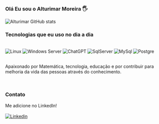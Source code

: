 ### Olá Eu sou o Alturimar Moreira 🖐️

![Alturimar GitHub stats](https://github-readme-stats.vercel.app/api?username=Alturimar&show_icons=true&bg_color=00000000)


### Tecnologias que eu uso no dia a dia
<div style="display: inline_block"><br/>
    <img align="center" alt="Linux" src="https://img.shields.io/badge/Linux-FCC624?style=for-the-badge&logo=linux&logoColor=black" />
    <img align="center" alt="Windows Server" src="https://img.shields.io/badge/Windows-0078D6?style=for-the-badge&logo=windows&logoColor=white" />
    <img align="center" alt="ChatGPT" src="https://img.shields.io/badge/chatGPT-74aa9c?style=for-the-badge&logo=openai&logoColor=white" />
    <img align="center" alt="SqlServer" src="https://img.shields.io/badge/Microsoft_SQL_Server-CC2927?style=for-the-badge&logo=microsoft-sql-server&logoColor=white" />
    <img align="center" alt="MySql" src="https://img.shields.io/badge/MySQL-005C84?style=for-the-badge&logo=mysql&logoColor=white" />
    <img align="center" alt="Postgre" src="https://img.shields.io/badge/PostgreSQL-316192?style=for-the-badge&logo=postgresql&logoColor=white" />
</div> <br/>

Apaixonado por Matemática, tecnologia, educação e por contribuir para melhoria da vida das pessoas através do conhecimento.  

<br>

### Contato
Me adicione no LinkedIn! 
<br><br>
[![Linkedin](https://img.shields.io/badge/linkedin-%230077B5.svg?style=for-the-badge&logo=linkedin&logoColor=white)](https://www.linkedin.com/in/alturimar-moreira-8b858024)
